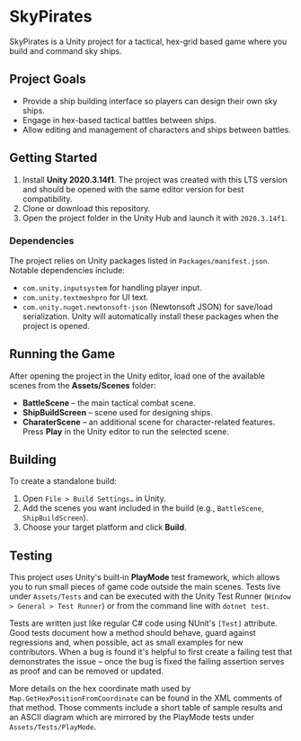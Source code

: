 # SkyPirates

SkyPirates is a Unity project for a tactical, hex-grid based game where you build and command sky ships.

## Project Goals
- Provide a ship building interface so players can design their own sky ships.
- Engage in hex-based tactical battles between ships.
- Allow editing and management of characters and ships between battles.

## Getting Started
1. Install **Unity 2020.3.14f1**. The project was created with this LTS version and should be opened with the same editor version for best compatibility.
2. Clone or download this repository.
3. Open the project folder in the Unity Hub and launch it with `2020.3.14f1`.

### Dependencies
The project relies on Unity packages listed in `Packages/manifest.json`. Notable dependencies include:
- `com.unity.inputsystem` for handling player input.
- `com.unity.textmeshpro` for UI text.
- `com.unity.nuget.newtonsoft-json` (Newtonsoft JSON) for save/load serialization.
Unity will automatically install these packages when the project is opened.

## Running the Game
After opening the project in the Unity editor, load one of the available scenes from the **Assets/Scenes** folder:
- **BattleScene** – the main tactical combat scene.
- **ShipBuildScreen** – scene used for designing ships.
- **CharaterScene** – an additional scene for character-related features.
Press **Play** in the Unity editor to run the selected scene.

## Building
To create a standalone build:
1. Open `File > Build Settings…` in Unity.
2. Add the scenes you want included in the build (e.g., `BattleScene`, `ShipBuildScreen`).
3. Choose your target platform and click **Build**.

## Testing
This project uses Unity's built‑in **PlayMode** test framework, which allows you
to run small pieces of game code outside the main scenes. Tests live under
`Assets/Tests` and can be executed with the Unity Test Runner (`Window > General > Test Runner`)
or from the command line with `dotnet test`.

Tests are written just like regular C# code using NUnit's `[Test]` attribute.
Good tests document how a method should behave, guard against regressions and,
when possible, act as small examples for new contributors. When a bug is found
it's helpful to first create a failing test that demonstrates the issue – once
the bug is fixed the failing assertion serves as proof and can be removed or
updated.


More details on the hex coordinate math used by `Map.GetHexPositionFromCoordinate`
can be found in the XML comments of that method. Those comments include a short
table of sample results and an ASCII diagram which are mirrored by the
PlayMode tests under `Assets/Tests/PlayMode`.

